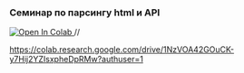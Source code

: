 ### Семинар по парсингу html и API

<a target="_blank" href="https://colab.research.google.com/drive/1R4lRXkvIrN6T5F2gVAQLood7OnRZ8xoy">
  <img src="https://colab.research.google.com/assets/colab-badge.svg" alt="Open In Colab"/>
</a>//


https://colab.research.google.com/drive/1NzVOA42GOuCK-y7Hij2YZIsxpheDpRMw?authuser=1
